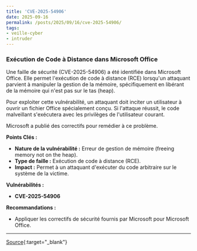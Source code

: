 ```yaml
---
title: 'CVE-2025-54906'
date: 2025-09-16
permalink: /posts/2025/09/16/cve-2025-54906/
tags:
- veille-cyber
- intruder
---
```

### Exécution de Code à Distance dans Microsoft Office

Une faille de sécurité (CVE-2025-54906) a été identifiée dans Microsoft Office. Elle permet l'exécution de code à distance (RCE) lorsqu'un attaquant parvient à manipuler la gestion de la mémoire, spécifiquement en libérant de la mémoire qui n'est pas sur le tas (heap).

Pour exploiter cette vulnérabilité, un attaquant doit inciter un utilisateur à ouvrir un fichier Office spécialement conçu. Si l'attaque réussit, le code malveillant s'exécutera avec les privilèges de l'utilisateur courant.

Microsoft a publié des correctifs pour remédier à ce problème.

**Points Clés :**

*   **Nature de la vulnérabilité :** Erreur de gestion de mémoire (freeing memory not on the heap).
*   **Type de faille :** Exécution de code à distance (RCE).
*   **Impact :** Permet à un attaquant d'exécuter du code arbitraire sur le système de la victime.

**Vulnérabilités :**

*   **CVE-2025-54906**

**Recommandations :**

*   Appliquer les correctifs de sécurité fournis par Microsoft pour Microsoft Office.

---
[Source](https://cvemon.intruder.io/cves/CVE-2025-54906){:target="_blank"}
